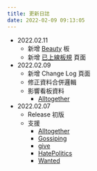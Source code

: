 ```yaml
---
title: 更新日誌
date: 2022-02-09 09:13:05
---
```


- 2022.02.11
  - 新增 [Beauty](/you-guys-post-too-many/tags/Beauty/) 板
  - 新增 [已上線板規](/you-guys-post-too-many/implemented-rules/) 頁面
- 2022.02.09
  - 新增 Change Log 頁面
  - 修正資料合併邏輯
  - 影響看板資料
    - [Alltogether](/you-guys-post-too-many/tags/AllTogether/)
- 2022.02.07
  - Release 初版
  - 支援
    - [Alltogether](/you-guys-post-too-many/tags/AllTogether/)
    - [Gossiping](/you-guys-post-too-many/tags/Gossiping/)
    - [give](/you-guys-post-too-many/tags/give/)
    - [HatePolitics](/you-guys-post-too-many/tags/HatePolitics/)
    - [Wanted](/you-guys-post-too-many/tags/Wanted/)